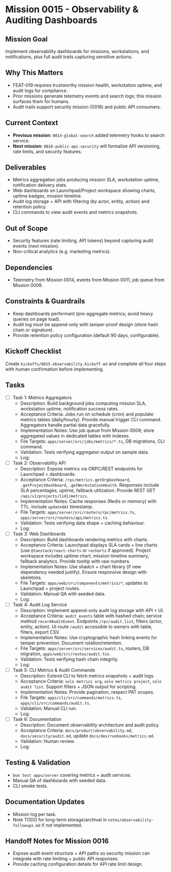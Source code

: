 # Mission 0015 - Observability & Auditing Dashboards

## Mission Goal
Implement observability dashboards for missions, workstations, and notifications, plus full audit trails capturing sensitive actions.

## Why This Matters
- FEAT-019 requires trustworthy mission health, workstation uptime, and audit logs for compliance.
- Prior missions generate telemetry events and search logs; this mission surfaces them for humans.
- Audit trails support security mission (0016) and public API consumers.

## Current Context
- **Previous mission**: `0014-global-search` added telemetry hooks to search service.
- **Next mission**: `0016-public-api-security` will formalize API versioning, rate limits, and security features.

## Deliverables
- Metrics aggregation jobs producing mission SLA, workstation uptime, notification delivery stats.
- Web dashboards on Launchpad/Project workspace showing charts, uptime badges, mission timeline.
- Audit log storage + API with filtering (by actor, entity, action) and retention policy.
- CLI commands to view audit events and metrics snapshots.

## Out of Scope
- Security features (rate limiting, API tokens) beyond capturing audit events (next mission).
- Non-critical analytics (e.g. marketing metrics).

## Dependencies
- Telemetry from Mission 0014, events from Mission 0011, job queue from Mission 0009.

## Constraints & Guardrails
- Keep dashboards performant (pre-aggregate metrics; avoid heavy queries on page load).
- Audit log must be append-only with tamper-proof design (store hash chain or signature).
- Provide retention policy configuration (default 90 days, configurable).

## Kickoff Checklist
Create `kickoffs/0015-observability.kickoff.md` and complete all four steps with human confirmation before implementing.

## Tasks
- [ ] Task 1: Metrics Aggregators
  - Description: Build background jobs computing mission SLA, workstation uptime, notification success rates.
  - Acceptance Criteria: Jobs run on schedule (cron) and populate metrics tables (daily/hourly). Provide manual trigger CLI command. Aggregators handle partial data gracefully.
  - Implementation Notes: Use job queue from Mission 0009; store aggregated values in dedicated tables with indexes.
  - File Targets: `apps/server/src/jobs/metrics/*.ts`, DB migrations, CLI command.
  - Validation: Tests verifying aggregator output on sample data.
  - Log:
- [ ] Task 2: Observability API
  - Description: Expose metrics via ORPC/REST endpoints for Launchpad + dashboards.
  - Acceptance Criteria: `/rpc/metrics.getOrgDashboard`, `.getProjectDashboard`, `.getWorkstationHealth`. Responses include SLA percentages, uptime, fallback utilization. Provide REST GET `/api/v1/projects/{id}/metrics`.
  - Implementation Notes: Cache responses (Redis or memory) with TTL. Include `updatedAt` timestamp.
  - File Targets: `apps/server/src/routers/rpc/metrics.ts`, `apps/server/src/routers/api/metrics.ts`.
  - Validation: Tests verifying data shape + caching behaviour.
  - Log:
- [ ] Task 3: Web Dashboards
  - Description: Build dashboards rendering metrics with charts.
  - Acceptance Criteria: Launchpad displays SLA cards + line charts (use `@tanstack/react-charts` or `recharts` if approved). Project workspace includes uptime chart, mission timeline summary, fallback analytics. Provide tooltip with raw numbers.
  - Implementation Notes: Use shadcn + chart library (if new dependency needed justify). Ensure responsive design with skeletons.
  - File Targets: `apps/web/src/components/metrics/*`, updates to Launchpad + project routes.
  - Validation: Manual QA with seeded data.
  - Log:
- [ ] Task 4: Audit Log Service
  - Description: Implement append-only audit log storage with API + UI.
  - Acceptance Criteria: `audit_events` table with hashed chain; service method `recordAuditEvent`. Endpoints `/rpc/audit.list`, filters (actor, entity, action). UI route `/audit` accessible to owners with table, filters, export CSV.
  - Implementation Notes: Use cryptographic hash linking events for tamper prevention. Document rotation/retention.
  - File Targets: `apps/server/src/services/audit.ts`, routers, DB migration, `apps/web/src/routes/audit.tsx`.
  - Validation: Tests verifying hash chain integrity.
  - Log:
- [ ] Task 5: CLI Metrics & Audit Commands
  - Description: Extend CLI to fetch metrics snapshots + audit logs.
  - Acceptance Criteria: `solo metrics org`, `solo metrics project`, `solo audit list`. Support filters + JSON output for scripting.
  - Implementation Notes: Provide pagination, respect PAT scopes.
  - File Targets: `apps/cli/src/commands/metrics.ts`, `apps/cli/src/commands/audit.ts`.
  - Validation: Manual CLI run.
  - Log:
- [ ] Task 6: Documentation
  - Description: Document observability architecture and audit policy.
  - Acceptance Criteria: `docs/product/observability.md`, `docs/security/audit.md`, update `docs/dev/runbooks/metrics.md`.
  - Validation: Human review.
  - Log:

## Testing & Validation
- `bun test apps/server` covering metrics + audit services.
- Manual QA of dashboards with seeded data.
- CLI smoke tests.

## Documentation Updates
- Mission log per task.
- Note TODO for long-term storage/archival in `notes/observability-followups.md` if not implemented.

## Handoff Notes for Mission 0016
- Expose audit event structure + API paths so security mission can integrate with rate limiting + public API responses.
- Provide caching configuration details for API rate limit design.

